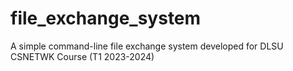 # file_exchange_system
A simple command-line file exchange system developed for DLSU CSNETWK Course (T1 2023-2024)
